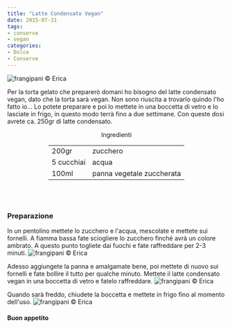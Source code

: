 ```yaml
---
title: "Latte Condensato Vegan"
date: 2015-07-31
tags:
- conserve
- vegan
categories:
- Dolce
- Conserve
---
```

![](header.jpg "frangipani © Erica")

Per la torta gelato che preparerò domani ho bisogno del latte condensato vegan, dato che la torta sarà vegan. Non sono riuscita a trovarlo quindo l'ho fatto io... Lo potete preparare e poi lo mettete in una boccetta di vetro e lo lasciate in frigo, in questo modo terrà fino a due settimane. Con queste dosi avrete ca. 250gr di latte condensato.


<div id="wrapper" style="text-align: center">
  <div id="yourdiv" style="display: inline-block;">
    <div class="ingredients">
      <div class="ingredients-title">Ingredienti</div>
      <table>
        <tbody>
          <tr>
            <td>200gr</td>
            <td>zucchero</td>
          </tr>
          <tr>
            <td>5 cucchiai</td>
            <td>acqua</td>
          </tr>
          <tr>
            <td>100ml</td>
            <td>panna vegetale zuccherata</td>
          </tr>
        </tbody>
      </table>
      <br></br>
    </div>
  </div>
</div>


<h3>
  <font color="grey">
    <i class="fa fa-cogs"></i>
  </font> Preparazione
</h3>

In un pentolino mettete lo zucchero e l'acqua, mescolate e mettete sui fornelli. A fiamma bassa fate sciogliere lo zucchero finché avrà un colore ambrato. A questo punto togliete dai fuochi e fate raffreddare per 2-3 minuti.
![](zucchero.jpg "frangipani © Erica")

Adesso aggiungete la panna e amalgamate bene, poi mettete di nuovo sui fornelli e fate bollire il tutto per qualche minuto. Mettete il latte condensato vegan in una boccetta di vetro e fatelo raffreddare.
![](barattolo.jpg "frangipani © Erica")

Quando sarà freddo, chiudete la boccetta e mettete in frigo fino al momento dell'uso.
![](risultato.jpg "frangipani © Erica")


<h4>Buon appetito
  <font color="red">
    <i class="fa fa-smile-o"></i>
  </font>
</h4>